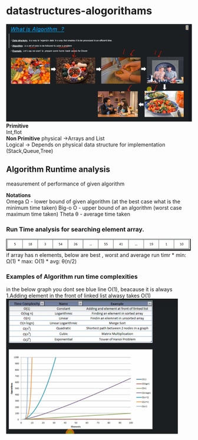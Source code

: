 # datastructures-alogorithams
![DS](/images/01_DS-Algorithams.PNG) <br>
  **Primitive**  
        Int,flot <br>
  **Non Primitive** 
          physical ->Arrays and List<br>
	  Logical  -> Depends on physical data structure for implementation (Stack,Queue,Tree)
## Algorithm Runtime analysis
  measurement of performance of given algorithm
  
  **Notations**    
      Omega Ω - lower bound of given algorithm (at the best case what is the minimum time taken)
      Big-o O - upper bound of an algorithm (worst case maximum time taken)
      Theta θ - average time taken
      
  ### Run Time analysis for searching element array.
  ![DS](/images/array-of-numbers.PNG) <br>
  if array has n elements, below are best , worst and average run timr
  	* min: Ω(1)
 	* max: O(1)
  	* avg: θ(n/2)
	
  ### Examples of Algorithm run time complexities
  in the below graph you dont see blue line O(1), beacause it is always 1.Adding element in the front of linked list alwasy takes O(1)
  ![DS](/images/06_differant-time-complexities.PNG) <br>

